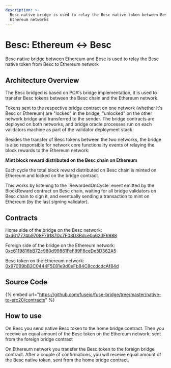 ```yaml
---
description: >-
  Besc native bridge is used to relay the Besc native token between Besc and
  Ethereum networks
---
```


# Besc: Ethereum ↔ Besc

Besc native bridge between Ethereum and Besc is used to relay the Besc native token from Besc to Ethereum network

## Architecture Overview

The Besc bridged is based on POA's bridge implementation, it is used to transfer Besc tokens between the Besc chain and the Ethereum network.

Tokens sent to the respective bridge contract on one network \(whether it's Besc or Ethereum\) are "locked" in the bridge, "unlocked" on the other network bridge and transferred to the sender. The bridge contracts are deployed on both networks, and bridge oracle processes run on each validators machine as part of the validator deployment stack.

Besides the transfer of Besc tokens between the two networks, the bridge is also responsible for network core functionality events of relaying the block rewards to the Ethereum network:

**Mint block reward distributed on the Besc chain on Ethereum**

Each cycle the total block reward distributed on Besc chain is minted on Ethereum and locked on the bridge contract.

This works by listening to the \`RewardedOnCycle\` event emitted by the BlockReward contract on Besc chain, waiting for all bridge validators on Besc chain to sign it, and eventually sending a transaction to mint on Ethereum \(by the last signing validator\).

## Contracts

Home side of the bridge on the Besc network: [0xd617774b9708F79187Dc7F03D3Bdce0a623F6988](https://bescscan.io/address/0xd617774b9708F79187Dc7F03D3Bdce0a623F6988/transactions)

Foreign side of the bridge on the Ethereum network: [0xc6119816bB72c980d99861FeF89F6ceDe5D362A5](https://bescscan.io/address/0xc6119816bB72c980d99861FeF89F6ceDe5D362A5/transactions)

Besc token on the Ethereum network: [0x970B9bB2C0444F5E81e9d0eFb84C8ccdcdcAf84d](https://etherscan.io/token/0x970b9bb2c0444f5e81e9d0efb84c8ccdcdcaf84d)

## Source Code

{% embed url="https://github.com/fuseio/fuse-bridge/tree/master/native-to-erc20/contracts" %}

## How to use

On Besc you send native Besc token to the home bridge contract. Then you receive an equal amount of the Besc token on the Ethereum network, sent from the foreign bridge contract

On Ethereum network you transfer the Besc token to the foreign bridge contract. After a couple of confirmations, you will receive equal amount of the Besc native token, sent from the home bridge contract.

#### 


